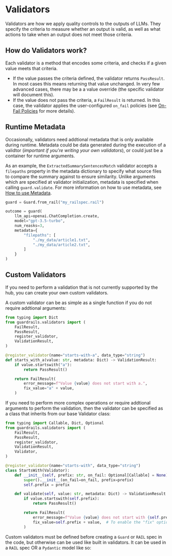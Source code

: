 # Validators

Validators are how we apply quality controls to the outputs of LLMs.  They specify the criteria to measure whether an output is valid, as well as what actions to take when an output does not meet those criteria.

## How do Validators work?
Each validator is a method that encodes some criteria, and checks if a given value meets that criteria.

- If the value passes the criteria defined, the validator returns `PassResult`. In most cases this means returning that value unchanged. In very few advanced cases, there may be a a value override (the specific validator will document this).
- If the value does not pass the criteria, a `FailResult` is returned.  In this case, the validator applies the user-configured `on_fail` policies (see [On-Fail Policies](/docs/hub/concepts/on_fail_policies.md) for more details).

## Runtime Metadata

Occasionally, validators need addtional metadata that is only available during runtime. Metadata could be data generated during the execution of a validtor (*important if you're writing your own validators*), or could just be a container for runtime arguments.

As an example, the `ExtractedSummarySentencesMatch` validator accepts a `filepaths` property in the metadata dictionary to specify what source files to compare the summary against to ensure similarity.  Unlike arguments which are specified at validator initialization, metadata is specified when calling `guard.validate`. For more information on how to use metadata, see [How to use Metadata](/docs/hub/how_to_guides/metadata.md).

```python
guard = Guard.from_rail("my_railspec.rail")

outcome = guard(
    llm_api=openai.ChatCompletion.create,
    model="gpt-3.5-turbo",
    num_reasks=3,
    metadata={
        "filepaths": [
            "./my_data/article1.txt",
            "./my_data/article2.txt",
        ]
    }
)
```

## Custom Validators

If you need to perform a validation that is not currently supported by the hub, you can create your own custom validators.

A custom validator can be as simple as a single function if you do not require addtional arguments:

```py
from typing import Dict
from guardrails.validators import (
    FailResult,
    PassResult,
    register_validator,
    ValidationResult,
)

@register_validator(name="starts-with-a", data_type="string")
def starts_with_a(value: str, metadata: Dict) -> ValidationResult:
    if value.startswith("a"):
        return PassResult()

    return FailResult(
        error_message=f"Value {value} does not start with a.",
        fix_value="a" + value,
    )
```

If you need to perform more complex operations or require addtional arguments to perform the validation, then the validator can be specified as a class that inherits from our base Validator class:

```py
from typing import Callable, Dict, Optional
from guardrails.validators import (
    FailResult,
    PassResult,
    register_validator,
    ValidationResult,
    Validator,
)

@register_validator(name="starts-with", data_type="string")
class StartsWith(Validator):
    def __init__(self, prefix: str, on_fail: Optional[Callable] = None):
        super().__init__(on_fail=on_fail, prefix=prefix)
        self.prefix = prefix

    def validate(self, value: str, metadata: Dict) -> ValidationResult:
        if value.startswith(self.prefix):
            return PassResult()

        return FailResult(
            error_message=f"Value {value} does not start with {self.prefix}.",
            fix_value=self.prefix + value,  # To enable the "fix" option for on-fail
        )
```

Custom validators must be defined before creating a `Guard` or `RAIL` spec in the code, 
but otherwise can be used like built in validators. It can be used in a `RAIL` spec OR
a `Pydantic` model like so:
